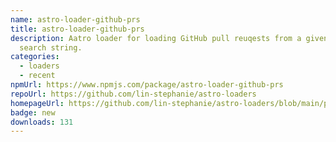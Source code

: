 ```yaml
---
name: astro-loader-github-prs
title: astro-loader-github-prs
description: Aatro loader for loading GitHub pull reuqests from a given GitHub
  search string.
categories:
  - loaders
  - recent
npmUrl: https://www.npmjs.com/package/astro-loader-github-prs
repoUrl: https://github.com/lin-stephanie/astro-loaders
homepageUrl: https://github.com/lin-stephanie/astro-loaders/blob/main/packages/astro-loader-github-prs/README.md
badge: new
downloads: 131
---
```

